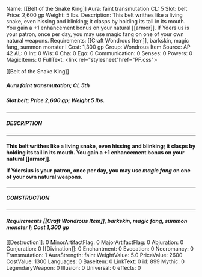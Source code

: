 Name: [[Belt of the Snake King]]
Aura: faint transmutation
CL: 5
Slot: belt
Price: 2,600 gp
Weight: 5 lbs.
Description: This belt writhes like a living snake, even hissing and blinking; it clasps by holding its tail in its mouth. You gain a +1 enhancement bonus on your natural [[armor]]. If Ydersius is your patron, once per day, you may use magic fang on one of your own natural weapons.
Requirements: [[Craft Wondrous Item]], barkskin, magic fang, summon monster I
Cost: 1,300 gp
Group: Wondrous Item
Source: AP 42
AL: 0
Int: 0
Wis: 0
Cha: 0
Ego: 0
Communication: 0
Senses: 0
Powers: 0
MagicItems: 0
FullText: <link rel="stylesheet"href="PF.css"><div class="heading"><p class="alignleft">[[Belt of the Snake King]]</p><div style="clear: both;"></div></div><div><h5><b>Aura </b>faint transmutation; <b>CL </b>5th</h5><h5><b>Slot </b>belt; <b>Price </b>2,600 gp; <b>Weight </b>5 lbs.</h5></div><hr/><div><h5><b>DESCRIPTION</b></h5></div><hr/><div><h4><p>This belt writhes like a living snake, even hissing and blinking; it clasps by holding its tail in its mouth. You gain a +1 enhancement bonus on your natural [[armor]].</p><p>If Ydersius is your patron, once per day, you may use <i>magic fang</i> on one of your own natural weapons.</p></h4></div><hr/><div><h5><b>CONSTRUCTION</b></h5></div><hr/><div><h5><b>Requirements </b>[[Craft Wondrous Item]], <i>barkskin</i>, <i>magic fang</i>, <i>summon monster I</i>; <b>Cost </b>1,300 gp</h5></div>
[[Destruction]]: 0
MinorArtifactFlag: 0
MajorArtifactFlag: 0
Abjuration: 0
Conjuration: 0
[[Divination]]: 0
Enchantment: 0
Evocation: 0
Necromancy: 0
Transmutation: 1
AuraStrength: faint
WeightValue: 5.0
PriceValue: 2600
CostValue: 1300
Languages: 0
BaseItem: 0
LinkText: 0
id: 899
Mythic: 0
LegendaryWeapon: 0
Illusion: 0
Universal: 0
effects: 0
